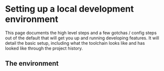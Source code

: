 # Setting up a local development environment

This page documents the high level steps and a few gotchas / config steps out of the default that will get you up and 
running developing features.  It will detail the basic setup, including what the toolchain looks like and has looked 
like through the project history.  

## The environment 

